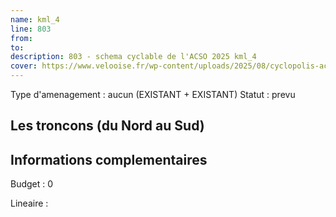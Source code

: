 ```yaml
---
name: kml_4 
line: 803
from: 
to:  
description: 803 - schema cyclable de l'ACSO 2025 kml_4 
cover: https://www.velooise.fr/wp-content/uploads/2025/08/cyclopolis-acso-803.jpg
---
```

Type d'amenagement : aucun (EXISTANT + EXISTANT)
Statut : prevu
## Les troncons (du Nord au Sud)

## Informations complementaires

Budget  : 0 

Lineaire :

